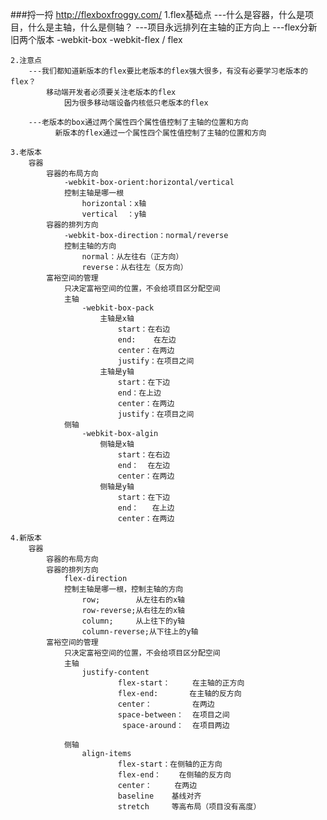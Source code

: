 ###捋一捋
	http://flexboxfroggy.com/
	1.flex基础点
		---什么是容器，什么是项目，什么是主轴，什么是侧轴？
		---项目永远排列在主轴的正方向上
		---flex分新旧两个版本
			-webkit-box
			-webkit-flex / flex
	
	2.注意点
		---我们都知道新版本的flex要比老版本的flex强大很多，有没有必要学习老版本的flex？
			移动端开发者必须要关注老版本的flex
				因为很多移动端设备内核低只老版本的flex
		
		---老版本的box通过两个属性四个属性值控制了主轴的位置和方向
		      新版本的flex通过一个属性四个属性值控制了主轴的位置和方向
	
	3.老版本
		容器
			容器的布局方向
				-webkit-box-orient:horizontal/vertical
				控制主轴是哪一根
					horizontal：x轴
					vertical  ：y轴
			容器的排列方向
				-webkit-box-direction：normal/reverse
				控制主轴的方向
					normal：从左往右（正方向）
					reverse：从右往左（反方向）
			富裕空间的管理
				只决定富裕空间的位置，不会给项目区分配空间
				主轴
					-webkit-box-pack
						主轴是x轴
							start：在右边
							end:	在左边
							center：在两边
							justify：在项目之间
						主轴是y轴
							start：在下边
							end：在上边
							center：在两边
							justify：在项目之间
				侧轴
					-webkit-box-algin
						侧轴是x轴
							start：在右边
							end：  在左边
							center：在两边
						侧轴是y轴
							start：在下边
							end：   在上边	
							center：在两边
						
	4.新版本
		容器
			容器的布局方向
			容器的排列方向
				flex-direction
				控制主轴是哪一根，控制主轴的方向
					row;		从左往右的x轴	
					row-reverse;从右往左的x轴
					column;		从上往下的y轴
					column-reverse;从下往上的y轴
			富裕空间的管理
				只决定富裕空间的位置，不会给项目区分配空间
				主轴
					justify-content
							flex-start：		在主轴的正方向
							flex-end:		在主轴的反方向
							center：			在两边
							space-between：	在项目之间
							 space-around：  在项目两边
							
				侧轴
					align-items
							flex-start：在侧轴的正方向
							flex-end：    在侧轴的反方向
							center：		在两边
							baseline    基线对齐
         					stretch		等高布局（项目没有高度）	
